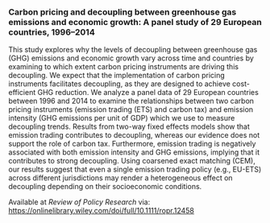 ### Carbon pricing and decoupling between greenhouse gas emissions and economic growth: A panel study of 29 European countries, 1996–2014

This study explores why the levels of decoupling between greenhouse gas (GHG) emissions and economic growth vary across time and countries by examining to which extent carbon pricing instruments are driving this decoupling. We expect that the implementation of carbon pricing instruments facilitates decoupling, as they are designed to achieve cost-efficient GHG reduction. We analyze a panel data of 29 European countries between 1996 and 2014 to examine the relationships between two carbon pricing instruments (emission trading (ETS) and carbon tax) and emission intensity (GHG emissions per unit of GDP) which we use to measure decoupling trends. Results from two-way fixed effects models show that emission trading contributes to decoupling, whereas our evidence does not support the role of carbon tax. Furthermore, emission trading is negatively associated with both emission intensity and GHG emissions, implying that it contributes to strong decoupling. Using coarsened exact matching (CEM), our results suggest that even a single emission trading policy (e.g., EU-ETS) across different jurisdictions may render a heterogeneous effect on decoupling depending on their socioeconomic conditions.

Available at *Review of Policy Research* via: https://onlinelibrary.wiley.com/doi/full/10.1111/ropr.12458 
 

